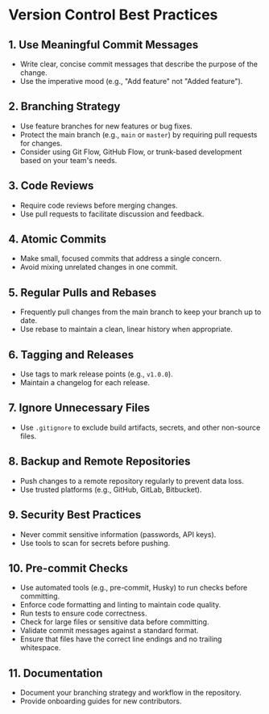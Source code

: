 # Version Control Best Practices

## 1. Use Meaningful Commit Messages
- Write clear, concise commit messages that describe the purpose of the change.
- Use the imperative mood (e.g., "Add feature" not "Added feature").

## 2. Branching Strategy
- Use feature branches for new features or bug fixes.
- Protect the main branch (e.g., `main` or `master`) by requiring pull requests for changes.
- Consider using Git Flow, GitHub Flow, or trunk-based development based on your team's needs.

## 3. Code Reviews
- Require code reviews before merging changes.
- Use pull requests to facilitate discussion and feedback.

## 4. Atomic Commits
- Make small, focused commits that address a single concern.
- Avoid mixing unrelated changes in one commit.

## 5. Regular Pulls and Rebases
- Frequently pull changes from the main branch to keep your branch up to date.
- Use rebase to maintain a clean, linear history when appropriate.

## 6. Tagging and Releases
- Use tags to mark release points (e.g., `v1.0.0`).
- Maintain a changelog for each release.

## 7. Ignore Unnecessary Files
- Use `.gitignore` to exclude build artifacts, secrets, and other non-source files.

## 8. Backup and Remote Repositories
- Push changes to a remote repository regularly to prevent data loss.
- Use trusted platforms (e.g., GitHub, GitLab, Bitbucket).

## 9. Security Best Practices
- Never commit sensitive information (passwords, API keys).
- Use tools to scan for secrets before pushing.

## 10. Pre-commit Checks
- Use automated tools (e.g., pre-commit, Husky) to run checks before committing.
- Enforce code formatting and linting to maintain code quality.
- Run tests to ensure code correctness.
- Check for large files or sensitive data before committing.
- Validate commit messages against a standard format.
- Ensure that files have the correct line endings and no trailing whitespace.

## 11. Documentation
- Document your branching strategy and workflow in the repository.
- Provide onboarding guides for new contributors.